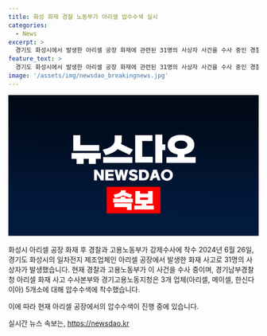 ```yaml
---
title: 화성 화재 경찰 노동부가 아리셀 압수수색 실시
categories:
  - News
excerpt: >
  경기도 화성시에서 발생한 아리셀 공장 화재에 관련된 31명의 사상자 사건을 수사 중인 경찰과 고용노동부가 26일 강제수사에 착수했다. 이에 따라 경기남부경찰청과 경기고용노동지청은 아리셀과 관련된 3개 업체(5개소)에 대해 압수수색에 착수했다.
feature_text: >
  경기도 화성시에서 발생한 아리셀 공장 화재에 관련된 31명의 사상자 사건을 수사 중인 경찰과 고용노동부가 26일 강제수사에 착수했다. 이에 따라 경기남부경찰청과 경기고용노동지청은 아리셀과 관련된 3개 업체(5개소)에 대해 압수수색에 착수했다.
image: '/assets/img/newsdao_breakingnews.jpg'
---
```


<p><img src="/assets/img/newsdao_breakingnews.jpg" alt="implanttips 속보" /></p>

<p>화성시 아리셀 공장 화재 후 경찰과 고용노동부가 강제수사에 착수
2024년 6월 26일, 경기도 화성시의 일차전지 제조업체인 아리셀 공장에서 발생한 화재 사고로 31명의 사상자가 발생했습니다. 현재 경찰과 고용노동부가 이 사건을 수사 중이며, 경기남부경찰청 아리셀 화재 사고 수사본부와 경기고용노동지청은 3개 업체(아리셀, 메이셀, 한신다이아) 5개소에 대해 압수수색에 착수했습니다.</p>

<p>이에 따라 현재 아리셀 공장에서의 압수수색이 진행 중에 있습니다.</p>
실시간 뉴스 속보는, <a href="https://newsdao.kr" rel="dofollow">https://newsdao.kr</a>


